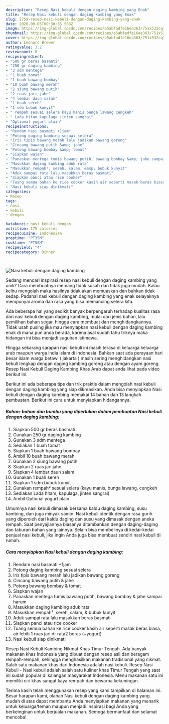 ```yaml
---
description: "Resep Nasi kebuli dengan daging kambing yang Enak"
title: "Resep Nasi kebuli dengan daging kambing yang Enak"
slug: 2759-resep-nasi-kebuli-dengan-daging-kambing-yang-enak
date: 2020-09-05T00:30:35.563Z
image: https://img-global.cpcdn.com/recipes/e5abfadfe16ea363/751x532cq70/nasi-kebuli-dengan-daging-kambing-foto-resep-utama.jpg
thumbnail: https://img-global.cpcdn.com/recipes/e5abfadfe16ea363/751x532cq70/nasi-kebuli-dengan-daging-kambing-foto-resep-utama.jpg
cover: https://img-global.cpcdn.com/recipes/e5abfadfe16ea363/751x532cq70/nasi-kebuli-dengan-daging-kambing-foto-resep-utama.jpg
author: Leonard Brewer
ratingvalue: 3.2
reviewcount: 8
recipeingredient:
- "500 gr beras basmati"
- "250 gr daging kambing"
- "3 sdm mentega"
- "1 buah tomat"
- "1 buah bawang bombay"
- "10 buah bawang merah"
- "2 siung bawang putih"
- "2 ruas jari jahe"
- "4 lembar daun salam"
- "1 buah sereh"
- "1 sdm bubuk kunyit"
- " rempah sesuai selera kayu manis bunga lawang cengkeh"
- " Lada hitam kapulaga jinten sangrai"
- "Optional yogurt plain"
recipeinstructions:
- "Rendam nasi basmati +1jam"
- "Potong daging kambing sesuai selera"
- "Iris tipis bawang merah lalu jadikan bawang goreng"
- "Cincang bawang putih &amp; jahe"
- "Potong bawang bombay &amp; tomat"
- "Siapkan wajan"
- "Panaskan mentega tumis bawang putih, bawang bombay &amp; jahe sampai harum"
- "Masukkan daging kambing aduk rata"
- "Masukkan rempah², sereh, salam, &amp; bubuk kunyit"
- "Aduk sampai rata lalu masukkan beras basmati"
- "Siapkan panci atau rice cooker"
- "Tuang semua bahan ke rice cooker kasih air seperti masak beras biasa, air lebih 1 ruas jari dr rata2 beras (+yogurt)"
- "Nasi kebuli siap dinikmati"
categories:
- Resep
tags:
- nasi
- kebuli
- dengan

katakunci: nasi kebuli dengan 
nutrition: 175 calories
recipecuisine: Indonesian
preptime: "PT35M"
cooktime: "PT56M"
recipeyield: "4"
recipecategory: Dinner

---
```



![Nasi kebuli dengan daging kambing](https://img-global.cpcdn.com/recipes/e5abfadfe16ea363/751x532cq70/nasi-kebuli-dengan-daging-kambing-foto-resep-utama.jpg)

Sedang mencari inspirasi resep nasi kebuli dengan daging kambing yang unik? Cara membuatnya memang tidak susah dan tidak juga mudah. Kalau keliru mengolah maka hasilnya tidak akan memuaskan dan bahkan tidak sedap. Padahal nasi kebuli dengan daging kambing yang enak selayaknya mempunyai aroma dan rasa yang bisa memancing selera kita.

Ada beberapa hal yang sedikit banyak berpengaruh terhadap kualitas rasa dari nasi kebuli dengan daging kambing, mulai dari jenis bahan, lalu pemilihan bahan segar, hingga cara membuat dan menghidangkannya. Tidak usah pusing jika mau menyiapkan nasi kebuli dengan daging kambing enak di mana pun anda berada, karena asal sudah tahu triknya maka hidangan ini bisa menjadi suguhan istimewa.

Hingga sekarang sarapan nasi kebuli ini masih terasa di keluarga keluarga arab maupun warga india islam di indonesia. Bahkan saat ada perayaan hari besar islam warga betawi ( jakarta ) masih sering menghidangkan nasi kebuli lengkap dengan daging kambing goreng atau dengan ayam goreng. Resep Nasi Kebuli Daging Kambing Khas Arab dapat anda lihat pada video berikut ini.


Berikut ini ada beberapa tips dan trik praktis dalam mengolah nasi kebuli dengan daging kambing yang siap dikreasikan. Anda bisa menyiapkan Nasi kebuli dengan daging kambing memakai 14 bahan dan 13 langkah pembuatan. Berikut ini cara untuk menyiapkan hidangannya.

<!--inarticleads1-->

##### Bahan-bahan dan bumbu yang diperlukan dalam pembuatan Nasi kebuli dengan daging kambing:

1. Siapkan 500 gr beras basmati
1. Gunakan 250 gr daging kambing
1. Gunakan 3 sdm mentega
1. Sediakan 1 buah tomat
1. Siapkan 1 buah bawang bombay
1. Ambil 10 buah bawang merah
1. Gunakan 2 siung bawang putih
1. Siapkan 2 ruas jari jahe
1. Siapkan 4 lembar daun salam
1. Gunakan 1 buah sereh
1. Siapkan 1 sdm bubuk kunyit
1. Gunakan  rempah² sesuai selera (kayu manis, bunga lawang, cengkeh
1. Sediakan  Lada hitam, kapulaga, jinten sangrai)
1. Ambil Optional yogurt plain


Umumnya nasi kebuli dimasak bersama kaldu daging kambing, susu kambing, dan juga minyak samin. Nasi kebuli identik dengan rasa gurih yang diperoleh dari kaldu daging dan susu yang dimasak dengan aneka rempah. Saat penyajiannya biasanya ditambahkan dengan daging-daging dan taburan bahan yang lainnya. Selain bisa membelinya di kedai-kedai penjual nasi kebuli, jika ingin Anda juga bisa membuat sendiri nasi kebuli di rumah. 

<!--inarticleads2-->

##### Cara menyiapkan Nasi kebuli dengan daging kambing:

1. Rendam nasi basmati +1jam
1. Potong daging kambing sesuai selera
1. Iris tipis bawang merah lalu jadikan bawang goreng
1. Cincang bawang putih &amp; jahe
1. Potong bawang bombay &amp; tomat
1. Siapkan wajan
1. Panaskan mentega tumis bawang putih, bawang bombay &amp; jahe sampai harum
1. Masukkan daging kambing aduk rata
1. Masukkan rempah², sereh, salam, &amp; bubuk kunyit
1. Aduk sampai rata lalu masukkan beras basmati
1. Siapkan panci atau rice cooker
1. Tuang semua bahan ke rice cooker kasih air seperti masak beras biasa, air lebih 1 ruas jari dr rata2 beras (+yogurt)
1. Nasi kebuli siap dinikmati


Resep Nasi Kebuli Kambing Nikmat Khas Timur Tengah. Ada banyak makanan khas Indonesia yang dibuat dengan resep asli dan beragam rempah-rempah, sehingga menghasilkan makanan tradisional yang nikmat. Salah satu makanan khas dari Indonesia adalah nasi kebuli. Resep Nasi Kebuli - Nasi kebuli adalah salah satu kuliner khas Timur Tengah yang saat ini sudah popular di kalangan masyarakat Indonesia. Menu makanan satu ini memiliki ciri khas sangat kaya rempah dan bewarna kekuningan. 

Terima kasih telah menggunakan resep yang kami tampilkan di halaman ini. Besar harapan kami, olahan Nasi kebuli dengan daging kambing yang mudah di atas dapat membantu Anda menyiapkan makanan yang menarik untuk keluarga/teman maupun menjadi inspirasi bagi Anda yang berkeinginan untuk berjualan makanan. Semoga bermanfaat dan selamat mencoba!
